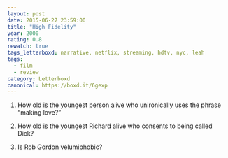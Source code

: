 ```yaml
---
layout: post 
date: 2015-06-27 23:59:00
title: "High Fidelity"
year: 2000
rating: 0.8
rewatch: true
tags_letterboxd: narrative, netflix, streaming, hdtv, nyc, leah
tags:
  - film
  - review
category: Letterboxd
canonical: https://boxd.it/6gexp
---
```


1. How old is the youngest person alive who unironically uses the phrase “making love?”

2. How old is the youngest Richard alive who consents to being called Dick?

3. Is Rob Gordon velumiphobic?